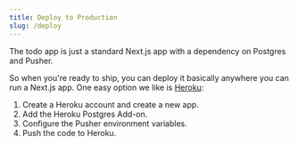```yaml
---
title: Deploy to Production
slug: /deploy
---
```


The todo app is just a standard Next.js app with a dependency on Postgres and Pusher.

So when you're ready to ship, you can deploy it basically anywhere you can run a Next.js app. One easy option we like is [Heroku](https://heroku.com/):

1. Create a Heroku account and create a new app.
2. Add the Heroku Postgres Add-on.
3. Configure the Pusher environment variables.
4. Push the code to Heroku.
